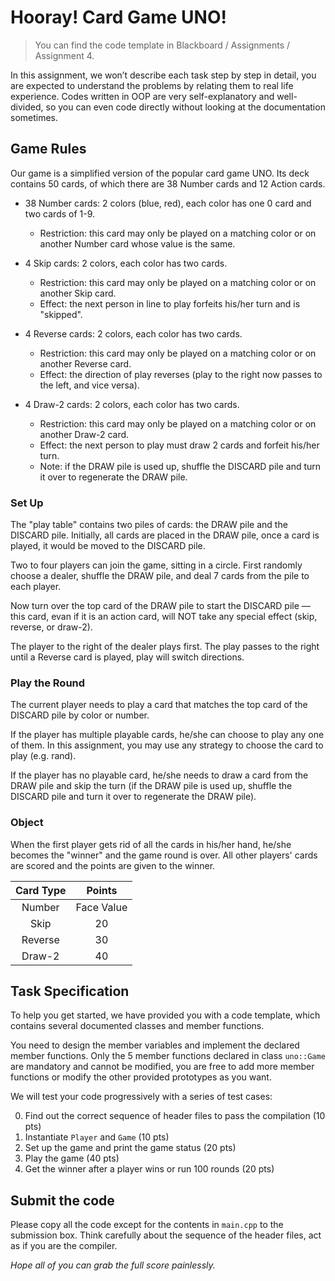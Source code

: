 # Hooray! Card Game UNO!

> You can find the code template in Blackboard / Assignments / Assignment 4.

In this assignment, we won’t describe each task step by step in detail,
you are expected to understand the problems by relating them to real life experience.
Codes written in OOP are very self-explanatory and well-divided,
so you can even code directly without looking at the documentation sometimes.

## Game Rules

Our game is a simplified version of the popular card game UNO.
Its deck contains 50 cards, of which there are 38 Number cards and 12 Action cards.

- 38 Number cards: 2 colors (blue, red), each color has one 0 card and two cards of 1-9.
    - Restriction: this card may only be played on a matching color or on another Number card whose value is the same.

- 4 Skip cards: 2 colors, each color has two cards.
    - Restriction: this card may only be played on a matching color or on another Skip card.
    - Effect: the next person in line to play forfeits his/her turn and is "skipped".

- 4 Reverse cards: 2 colors, each color has two cards.
    - Restriction: this card may only be played on a matching color or on another Reverse card.
    - Effect: the direction of play reverses (play to the right now passes to the left, and vice versa).

- 4 Draw-2 cards: 2 colors, each color has two cards.
    - Restriction: this card may only be played on a matching color or on another Draw-2 card.
    - Effect: the next person to play must draw 2 cards and forfeit his/her turn.
    - Note: if the DRAW pile is used up, shuffle the DISCARD pile and turn it over to regenerate the DRAW pile.

### Set Up

The "play table" contains two piles of cards: the DRAW pile and the DISCARD pile.
Initially, all cards are placed in the DRAW pile, once a card is played, it would be moved to the DISCARD pile.

Two to four players can join the game, sitting in a circle. First randomly choose a dealer, shuffle the DRAW pile,
and deal 7 cards from the pile to each player.

Now turn over the top card of the DRAW pile to start the DISCARD pile — this card, evan if it is an action card,
will NOT take any special effect (skip, reverse, or draw-2).

The player to the right of the dealer plays first. The play passes to the right until a Reverse card is played,
play will switch directions.

### Play the Round

The current player needs to play a card that matches the top card of the DISCARD pile by color or number.

If the player has multiple playable cards, he/she can choose to play any one of them.
In this assignment, you may use any strategy to choose the card to play (e.g. rand).

If the player has no playable card, he/she needs to draw a card from the DRAW pile and skip the turn
(if the DRAW pile is used up, shuffle the DISCARD pile and turn it over to regenerate the DRAW pile).

### Object

When the first player gets rid of all the cards in his/her hand, he/she becomes the "winner" and the game round is over.
All other players' cards are scored and the points are given to the winner.

| Card Type |   Points   |
|:---------:|:----------:|
|  Number   | Face Value |
|   Skip    |     20     |
|  Reverse  |     30     |
|  Draw-2   |     40     |

## Task Specification

To help you get started, we have provided you with a code template, which contains several documented classes and
member functions.

You need to design the member variables and implement the declared member functions.
Only the 5 member functions declared in class `uno::Game` are mandatory and cannot be modified,
you are free to add more member functions or modify the other provided prototypes as you want.

We will test your code progressively with a series of test cases:

0. Find out the correct sequence of header files to pass the compilation (10 pts)
1. Instantiate `Player` and `Game` (10 pts)
2. Set up the game and print the game status (20 pts)
3. Play the game (40 pts)
4. Get the winner after a player wins or run 100 rounds (20 pts)

## Submit the code

Please copy all the code except for the contents in `main.cpp` to the submission box.
Think carefully about the sequence of the header files, act as if you are the compiler.

_Hope all of you can grab the full score painlessly._ 
